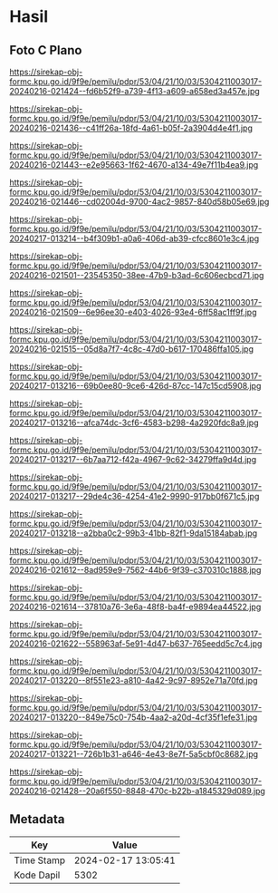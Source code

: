 # Hasil

## Foto C Plano

https://sirekap-obj-formc.kpu.go.id/9f9e/pemilu/pdpr/53/04/21/10/03/5304211003017-20240216-021424--fd6b52f9-a739-4f13-a609-a658ed3a457e.jpg

https://sirekap-obj-formc.kpu.go.id/9f9e/pemilu/pdpr/53/04/21/10/03/5304211003017-20240216-021436--c41ff26a-18fd-4a61-b05f-2a3904d4e4f1.jpg

https://sirekap-obj-formc.kpu.go.id/9f9e/pemilu/pdpr/53/04/21/10/03/5304211003017-20240216-021443--e2e95663-1f62-4670-a134-49e7f11b4ea9.jpg

https://sirekap-obj-formc.kpu.go.id/9f9e/pemilu/pdpr/53/04/21/10/03/5304211003017-20240216-021446--cd02004d-9700-4ac2-9857-840d58b05e69.jpg

https://sirekap-obj-formc.kpu.go.id/9f9e/pemilu/pdpr/53/04/21/10/03/5304211003017-20240217-013214--b4f309b1-a0a6-406d-ab39-cfcc8601e3c4.jpg

https://sirekap-obj-formc.kpu.go.id/9f9e/pemilu/pdpr/53/04/21/10/03/5304211003017-20240216-021501--23545350-38ee-47b9-b3ad-6c606ecbcd71.jpg

https://sirekap-obj-formc.kpu.go.id/9f9e/pemilu/pdpr/53/04/21/10/03/5304211003017-20240216-021509--6e96ee30-e403-4026-93e4-6ff58ac1ff9f.jpg

https://sirekap-obj-formc.kpu.go.id/9f9e/pemilu/pdpr/53/04/21/10/03/5304211003017-20240216-021515--05d8a7f7-4c8c-47d0-b617-170486ffa105.jpg

https://sirekap-obj-formc.kpu.go.id/9f9e/pemilu/pdpr/53/04/21/10/03/5304211003017-20240217-013216--69b0ee80-9ce6-426d-87cc-147c15cd5908.jpg

https://sirekap-obj-formc.kpu.go.id/9f9e/pemilu/pdpr/53/04/21/10/03/5304211003017-20240217-013216--afca74dc-3cf6-4583-b298-4a2920fdc8a9.jpg

https://sirekap-obj-formc.kpu.go.id/9f9e/pemilu/pdpr/53/04/21/10/03/5304211003017-20240217-013217--6b7aa712-f42a-4967-9c62-34279ffa9d4d.jpg

https://sirekap-obj-formc.kpu.go.id/9f9e/pemilu/pdpr/53/04/21/10/03/5304211003017-20240217-013217--29de4c36-4254-41e2-9990-917bb0f671c5.jpg

https://sirekap-obj-formc.kpu.go.id/9f9e/pemilu/pdpr/53/04/21/10/03/5304211003017-20240217-013218--a2bba0c2-99b3-41bb-82f1-9da15184abab.jpg

https://sirekap-obj-formc.kpu.go.id/9f9e/pemilu/pdpr/53/04/21/10/03/5304211003017-20240216-021612--8ad959e9-7562-44b6-9f39-c370310c1888.jpg

https://sirekap-obj-formc.kpu.go.id/9f9e/pemilu/pdpr/53/04/21/10/03/5304211003017-20240216-021614--37810a76-3e6a-48f8-ba4f-e9894ea44522.jpg

https://sirekap-obj-formc.kpu.go.id/9f9e/pemilu/pdpr/53/04/21/10/03/5304211003017-20240216-021622--558963af-5e91-4d47-b637-765eedd5c7c4.jpg

https://sirekap-obj-formc.kpu.go.id/9f9e/pemilu/pdpr/53/04/21/10/03/5304211003017-20240217-013220--8f551e23-a810-4a42-9c97-8952e71a70fd.jpg

https://sirekap-obj-formc.kpu.go.id/9f9e/pemilu/pdpr/53/04/21/10/03/5304211003017-20240217-013220--849e75c0-754b-4aa2-a20d-4cf35f1efe31.jpg

https://sirekap-obj-formc.kpu.go.id/9f9e/pemilu/pdpr/53/04/21/10/03/5304211003017-20240217-013221--726b1b31-a646-4e43-8e7f-5a5cbf0c8682.jpg

https://sirekap-obj-formc.kpu.go.id/9f9e/pemilu/pdpr/53/04/21/10/03/5304211003017-20240216-021428--20a6f550-8848-470c-b22b-a1845329d089.jpg


## Metadata

| Key        | Value               |
| ---------- | ------------------- |
| Time Stamp | 2024-02-17 13:05:41 |
| Kode Dapil | 5302                |



